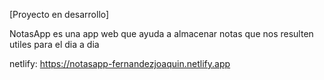 [Proyecto en desarrollo]

NotasApp es una app web que ayuda a almacenar notas que nos resulten utiles para el dia a dia

netlify: https://notasapp-fernandezjoaquin.netlify.app
